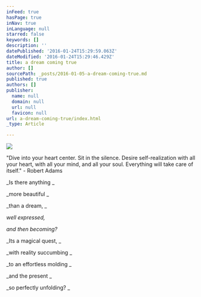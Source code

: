 ```yaml
---
inFeed: true
hasPage: true
inNav: true
inLanguage: null
starred: false
keywords: []
description: ''
datePublished: '2016-01-24T15:29:59.063Z'
dateModified: '2016-01-24T15:29:46.429Z'
title: a dream coming true
author: []
sourcePath: _posts/2016-01-05-a-dream-coming-true.md
published: true
authors: []
publisher:
  name: null
  domain: null
  url: null
  favicon: null
url: a-dream-coming-true/index.html
_type: Article

---
```

![](https://the-grid-user-content.s3-us-west-2.amazonaws.com/24829036-76da-4c1c-b42b-8069beef0f97.jpg)

"Dive into your heart center. Sit in the silence. Desire self-realization with all your heart, with all your mind, and all your soul. Everything will take care of itself." - Robert Adams 

_Is there anything _

_more beautiful _

_than a dream, _

_well expressed,_

_and then becoming?_

_Its a magical quest, _

_with reality succumbing _

_to an effortless molding _

_and the present _

_so perfectly unfolding? _